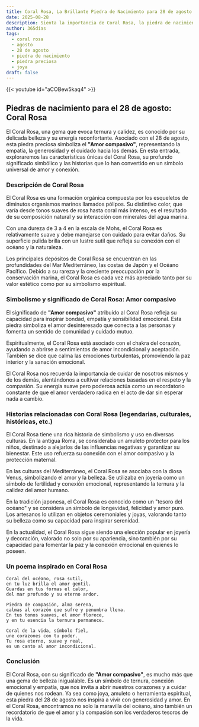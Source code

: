 ```yaml
---
title: Coral Rosa, La Brillante Piedra de Nacimiento para 28 de agosto
date: 2025-08-28
description: Sienta la importancia de Coral Rosa, la piedra de nacimiento de 28 de agosto que simboliza Amor compasivo. Deje que su belleza y significado iluminen su día.
author: 365días
tags:
  - coral rosa
  - agosto
  - 28 de agosto
  - piedra de nacimiento
  - piedra preciosa
  - joya
draft: false
---
```


{{< youtube id="aCOBew5kaq4" >}}

## Piedras de nacimiento para el 28 de agosto: Coral Rosa

El Coral Rosa, una gema que evoca ternura y calidez, es conocido por su delicada belleza y su energía reconfortante. Asociado con el 28 de agosto, esta piedra preciosa simboliza el **"Amor compasivo"**, representando la empatía, la generosidad y el cuidado hacia los demás. En esta entrada, exploraremos las características únicas del Coral Rosa, su profundo significado simbólico y las historias que lo han convertido en un símbolo universal de amor y conexión.

### Descripción de Coral Rosa

El Coral Rosa es una formación orgánica compuesta por los esqueletos de diminutos organismos marinos llamados pólipos. Su distintivo color, que varía desde tonos suaves de rosa hasta coral más intenso, es el resultado de su composición natural y su interacción con minerales del agua marina.

Con una dureza de 3 a 4 en la escala de Mohs, el Coral Rosa es relativamente suave y debe manejarse con cuidado para evitar daños. Su superficie pulida brilla con un lustre sutil que refleja su conexión con el océano y la naturaleza.

Los principales depósitos de Coral Rosa se encuentran en las profundidades del Mar Mediterráneo, las costas de Japón y el Océano Pacífico. Debido a su rareza y la creciente preocupación por la conservación marina, el Coral Rosa es cada vez más apreciado tanto por su valor estético como por su simbolismo espiritual.

### Simbolismo y significado de Coral Rosa: Amor compasivo

El significado de **"Amor compasivo"** atribuido al Coral Rosa refleja su capacidad para inspirar bondad, empatía y sensibilidad emocional. Esta piedra simboliza el amor desinteresado que conecta a las personas y fomenta un sentido de comunidad y cuidado mutuo.

Espiritualmente, el Coral Rosa está asociado con el chakra del corazón, ayudando a abrirse a sentimientos de amor incondicional y aceptación. También se dice que calma las emociones turbulentas, promoviendo la paz interior y la sanación emocional.

El Coral Rosa nos recuerda la importancia de cuidar de nosotros mismos y de los demás, alentándonos a cultivar relaciones basadas en el respeto y la compasión. Su energía suave pero poderosa actúa como un recordatorio constante de que el amor verdadero radica en el acto de dar sin esperar nada a cambio.

### Historias relacionadas con Coral Rosa (legendarias, culturales, históricas, etc.)

El Coral Rosa tiene una rica historia de simbolismo y uso en diversas culturas. En la antigua Roma, se consideraba un amuleto protector para los niños, destinado a alejarlos de las influencias negativas y garantizar su bienestar. Este uso refuerza su conexión con el amor compasivo y la protección maternal.

En las culturas del Mediterráneo, el Coral Rosa se asociaba con la diosa Venus, simbolizando el amor y la belleza. Se utilizaba en joyería como un símbolo de fertilidad y conexión emocional, representando la ternura y la calidez del amor humano.

En la tradición japonesa, el Coral Rosa es conocido como un "tesoro del océano" y se considera un símbolo de longevidad, felicidad y amor puro. Los artesanos lo utilizan en objetos ceremoniales y joyas, valorando tanto su belleza como su capacidad para inspirar serenidad.

En la actualidad, el Coral Rosa sigue siendo una elección popular en joyería y decoración, valorado no solo por su apariencia, sino también por su capacidad para fomentar la paz y la conexión emocional en quienes lo poseen.

### Un poema inspirado en Coral Rosa

```
Coral del océano, rosa sutil,  
en tu luz brilla el amor gentil.  
Guardas en tus formas el calor,  
del mar profundo y su eterno ardor.  

Piedra de compasión, alma serena,  
calmas al corazón que sufre y penumbra llena.  
En tus tonos suaves, el amor florece,  
y en tu esencia la ternura permanece.  

Coral de la vida, símbolo fiel,  
une corazones con tu poder.  
Tu rosa eterno, suave y real,  
es un canto al amor incondicional.  
```

### Conclusión

El Coral Rosa, con su significado de **"Amor compasivo"**, es mucho más que una gema de belleza inigualable. Es un símbolo de ternura, conexión emocional y empatía, que nos invita a abrir nuestros corazones y a cuidar de quienes nos rodean. Ya sea como joya, amuleto o herramienta espiritual, esta piedra del 28 de agosto nos inspira a vivir con generosidad y amor. En el Coral Rosa, encontramos no solo la maravilla del océano, sino también un recordatorio de que el amor y la compasión son los verdaderos tesoros de la vida.